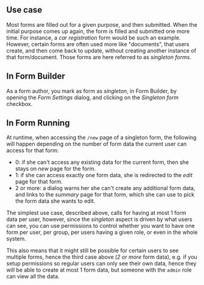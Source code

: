 ## Use case

Most forms are filled out for a given purpose, and then submitted. When the initial purpose comes up again, the form is filled and submitted one more time. For instance, a *car registration* form would be such an example. However, certain forms are often used more like "documents", that users create, and then come back to update, without creating another instance of that form/document. Those forms are here referred to as *singleton forms*.

## In Form Builder

As a form author, you mark as form as *singleton*, in Form Builder, by opening the *Form Settings* dialog, and clicking on the *Singleton form* checkbox.

## In Form Running

At runtime, when accessing the `/new` page of a singleton form, the following will happen depending on the number of form data the current user can access for that form:

- 0: if she can't access any existing data for the current form, then she stays on *new* page for the form.
- 1: if she can access exactly one form data, she is redirected to the *edit* page for that form.
- 2 or more: a dialog warns her she can't create any additional form data, and links to the *summary* page for that form, which she can use to pick the form data she wants to edit.

The simplest use case, described above, calls for having at most 1 form data per user, however, since the *singleton* aspect is driven by what users can see, you can use permissions to control whether you want to have one form per user, per group, per users having a given role, or even in the whole system.

This also means that it might still be possible for certain users to see multiple forms, hence the third case above (*2 or more* form data), e.g. if you setup permissions so regular users can only see their own data, hence they will be able to create at most 1 form data, but someone with the `admin` role can view all the data.